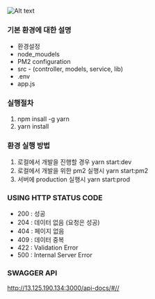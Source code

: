 ![Alt text](/image/woong.PNG)

### 기본 환경에 대한 설명
* 환경설정
* node_moudels
* PM2 configuration
* src - (controller, models, service, lib)
* .env
* app.js

### 실행절차
1. npm insall -g yarn
2. yarn install

### 환경 실행 방법
1. 로컬에서 개발을 진행할 경우 yarn start:dev
2. 로컬에서 개발을 위한 pm2 실행시 yarn start:pm2
3. 서버에 production 실행시 yarn start:prod


### USING HTTP STATUS CODE

- 200 : 성공
- 204 : 데이터 없음 (요청은 성공)
- 404 : 페이지 없음
- 409 : 데이터 중복
- 422 : Validation Error
- 500 : Internal Server Error

### SWAGGER API

<http://13.125.190.134:3000/api-docs/#//>
